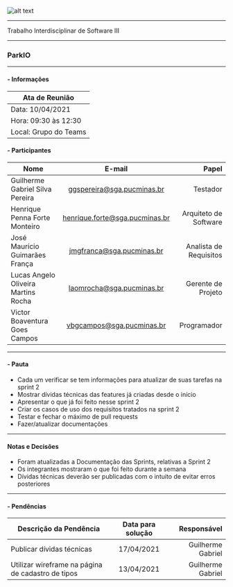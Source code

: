 ![alt text](https://i.imgur.com/vpJKjtW.png "Logo Puc")

***

Trabalho Interdisciplinar de Software III

------
### ParkIO

___


####  - Informações
| Ata de Reunião          |
| -------------           |
| Data: 10/04/2021        |
| Hora: 09:30 às 12:30    |
| Local: Grupo do Teams   |

#### - Participantes
| Nome                                 | E-mail                          | Papel                     |
| -------------                        | :-------------:                 | --------------:           |
| Guilherme Gabriel Silva Pereira      | ggspereira@sga.pucminas.br      | Testador                  |
| Henrique Penna Forte Monteiro        | henrique.forte@sga.pucminas.br  | Arquiteto de Software     |
| José Maurício Guimarães França       | jmgfranca@sga.pucminas.br       | Analista de Requisitos    |
| Lucas Angelo Oliveira Martins Rocha  | laomrocha@sga.pucminas.br       | Gerente de Projeto        |
| Victor Boaventura Goes Campos        | vbgcampos@sga.pucminas.br       | Programador               |
___

#### - Pauta

- Cada um verificar se tem informações para atualizar de suas tarefas na sprint 2
- Mostrar dívidas técnicas das features já criadas desde o início
- Apresentar o que já foi feito nesse sprint 2
- Criar os casos de uso dos requisitos tratados na sprint 2
- Testar e fechar o máximo de pull requests
- Fazer/atualizar documentações

___

#### Notas e Decisões

- Foram atualizadas a Documentação das Sprints, relativas a Sprint 2
- Os integrantes mostraram o que foi feito durante a semana
- Dívidas técnicas deverão ser publicadas com o intuito de evitar erros posteriores

___

#### - Pendências

| Descrição da Pendência                             | Data para solução               | Responsável          |
| -------------                                      | :-------------:                 | -----:               |
| Publicar dívidas técnicas                          | 17/04/2021                      | Guilherme Gabriel    |
| Utilizar wireframe na página de cadastro de tipos  | 13/04/2021                      | Guilherme Gabriel    |



